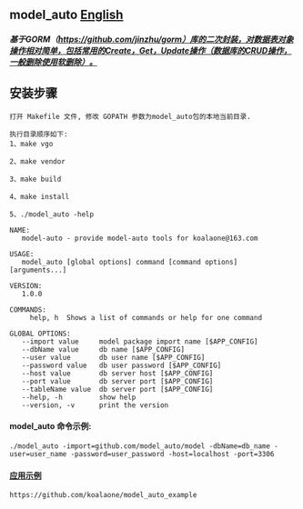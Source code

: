 ## model_auto [English](readme.md)
##### 基于GORM（https://github.com/jinzhu/gorm）库的二次封装，对数据表对象操作相对简单，包括常用的Create，Get，Update操作（数据库的CRUD操作，一般删除使用软删除）。

## 安装步骤
    打开 Makefile 文件, 修改 GOPATH 参数为model_auto包的本地当前目录. 
    
    执行目录顺序如下:
    1、make vgo
        
    2、make vendor
        
    3、make build
        
    4、make install
        
    5、./model_auto -help
    
```shell
NAME:
   model-auto - provide model-auto tools for koalaone@163.com

USAGE:
   model_auto [global options] command [command options] [arguments...]

VERSION:
   1.0.0

COMMANDS:
     help, h  Shows a list of commands or help for one command

GLOBAL OPTIONS:
   --import value     model package import name [$APP_CONFIG]
   --dbName value     db name [$APP_CONFIG]
   --user value       db user name [$APP_CONFIG]
   --password value   db user password [$APP_CONFIG]
   --host value       db server host [$APP_CONFIG]
   --port value       db server port [$APP_CONFIG]
   --tableName value  db server port [$APP_CONFIG]
   --help, -h         show help
   --version, -v      print the version
```
    
#### model_auto 命令示例:
```shell
./model_auto -import=github.com/model_auto/model -dbName=db_name -user=user_name -password=user_password -host=localhost -port=3306
```

#### [应用示例](https://github.com/koalaone/model_auto_example)
	https://github.com/koalaone/model_auto_example